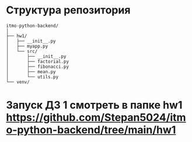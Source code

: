 # Структура репозитория 
```
itmo-python-backend/
│
├── hw1/
│   ├── __init__.py
│   ├── myapp.py
│   └── src/
│       ├── __init__.py
│       ├── factorial.py
│       ├── fibonacci.py
│       ├── mean.py
│       └── utils.py
└── venv/
```


# Запуск ДЗ 1 смотреть в папке hw1 https://github.com/Stepan5024/itmo-python-backend/tree/main/hw1

